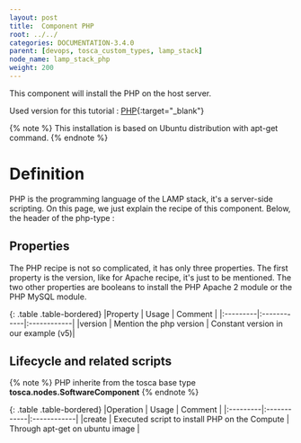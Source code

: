 ```yaml
---
layout: post
title:  Component PHP
root: ../../
categories: DOCUMENTATION-3.4.0
parent: [devops, tosca_custom_types, lamp_stack]
node_name: lamp_stack_php
weight: 200
---
```


This component will install the PHP on the host server.

Used version for this tutorial : [PHP](https://github.com/alien4cloud/samples/tree/master/php){:target="_blank"}

{% note %}
This installation is based on Ubuntu distribution with apt-get command.
{% endnote %}

# Definition

PHP is the programming language of the LAMP stack, it's a server-side scripting. On this page, we just explain the recipe of this component. Below, the header of the php-type :

<div data-gist="https://gist.github.com/OresteVisari/a7858be0865af14f9830.js"></div>

## Properties

The PHP recipe is not so complicated, it has only three properties. The first property is the version, like for Apache recipe, it's just to be mentioned. The two other properties are booleans to install the PHP Apache 2 module or the PHP MySQL module.

<div data-gist="https://gist.github.com/OresteVisari/2137c78d2d9553e53b04.js"></div>

{: .table .table-bordered}
|Property  | Usage | Comment |
|:---------|:------------|:------------|
|version  | Mention the php version | Constant version in our example (v5)|


## Lifecycle and related scripts

<div data-gist="https://gist.github.com/OresteVisari/6870bf82c86a694d9532.js"></div>

{% note %}
PHP inherite from the tosca base type **tosca.nodes.SoftwareComponent**
{% endnote %}

{: .table .table-bordered}
|Operation  | Usage | Comment |
|:---------|:------------|:------------|
|create  | Executed script to install PHP on the Compute | Through apt-get on ubuntu image |
